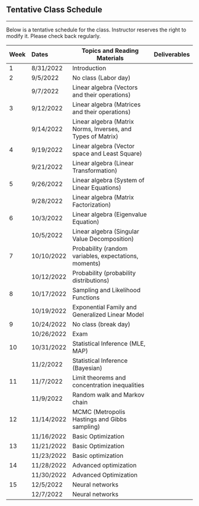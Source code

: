 ## Tentative Class Schedule
---
 Below is a tentative schedule for the class. Instructor reserves the right to modify it. Please check back regularly. 


| Week |    Dates   |    Topics and Reading Materials                |     Deliverables     |
|------|:-----------|------------------------------------------------|----------------------|
| 1  | 8/31/2022  | Introduction  |                    |
| 2  | 9/5/2022   |     No class (Labor day)                       |                    | 
|    | 9/7/2022   | Linear algebra (Vectors and their operations) |                    |
| 3  | 9/12/2022  | Linear algebra (Matrices and their operations)   |  |
|    | 9/14/2022  | Linear algebra (Matrix Norms, Inverses, and Types of Matrix)  |                    | 
| 4  | 9/19/2022  | Linear algebra (Vector space and Least Square) |    |
|    | 9/21/2022  | Linear algebra (Linear Transformation) |  | 
| 5  | 9/26/2022  | Linear algebra (System of Linear Equations) |  |
|    | 9/28/2022  | Linear algebra (Matrix Factorization)    |  |
| 6  | 10/3/2022  |  Linear algebra (Eigenvalue Equation) | |
|    | 10/5/2022  |  Linear algebra (Singular Value Decomposition) |  |
| 7  | 10/10/2022  | Probability (random variables, expectations, moments) |  |
|    | 10/12/2022  | Probability (probability distributions) | |
| 8  | 10/17/2022 | Sampling and Likelihood Functions    |  | 
|    | 10/19/2022 | Exponential Family and Generalized Linear Model   |  |
| 9  | 10/24/2022 | No class (break day) |  |
|    | 10/26/2022 | Exam | |
| 10 | 10/31/2022 |  Statistical Inference (MLE, MAP) |  |
|    | 11/2/2022 |  Statistical Inference (Bayesian)  |  |
| 11 | 11/7/2022  | Limit theorems and concentration inequalities |  |
|    | 11/9/2022 | Random walk and Markov chain                   |  |
| 12 | 11/14/2022 | MCMC (Metropolis Hastings and Gibbs sampling) |  |
|    | 11/16/2022 | Basic Optimization |  |
| 13 | 11/21/2022 | Basic Optimization |  |
|    | 11/23/2022 | Basic optimization |  |
| 14 | 11/28/2022 | Advanced optimization  |  |
|    | 11/30/2022 | Advanced Optimization  |  | 
| 15 | 12/5/2022  | Neural networks   |  |
|    | 12/7/2022  | Neural networks   |  |


